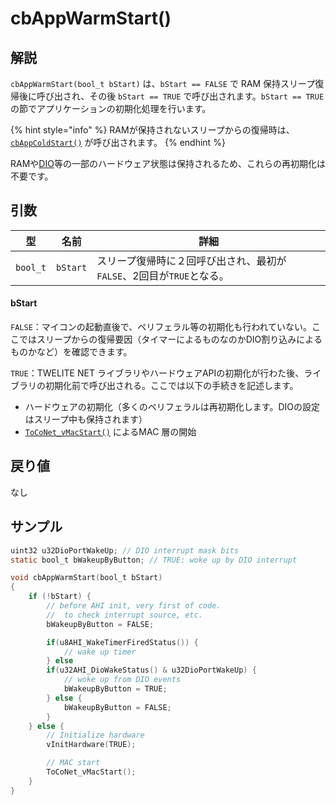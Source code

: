 # cbAppWarmStart()

## 解説

`cbAppWarmStart(bool_t bStart)` は、`bStart == FALSE` で RAM 保持スリープ復帰後に呼び出され、その後 `bStart == TRUE` で呼び出されます。`bStart == TRUE` の節でアプリケーションの初期化処理を行います。

{% hint style="info" %}
RAMが保持されないスリープからの復帰時は、[`cbAppColdStart()`](cbappcoldstart.md) が呼び出されます。
{% endhint %}

RAMや[DIO](../../hw-api-rifurensu/perifuraru/dio.md)等の一部のハードウェア状態は保持されるため、これらの再初期化は不要です。

## 引数

| 型        | 名前       | 詳細                                        |
| -------- | -------- | ----------------------------------------- |
| `bool_t` | `bStart` | スリープ復帰時に２回呼び出され、最初が`FALSE`、2回目が`TRUE`となる。 |

#### bStart

`FALSE`：マイコンの起動直後で、ペリフェラル等の初期化も行われていない。ここではスリープからの復帰要因（タイマーによるものなのかDIO割り込みによるものかなど）を確認できます。

`TRUE`：TWELITE NET ライブラリやハードウェアAPIの初期化が行わた後、ライブラリの初期化前で呼び出される。ここでは以下の手続きを記述します。

* ハードウェアの初期化（多くのペリフェラルは再初期化します。DIOの設定はスリープ中も保持されます）
* [`ToCoNet_vMacStart()`](../twelite-net-guan-shu/toconet_vmacstart.md) によるMAC 層の開始

## 戻り値

なし

## サンプル

```c
uint32 u32DioPortWakeUp; // DIO interrupt mask bits 
static bool_t bWakeupByButton; // TRUE: woke up by DIO interrupt

void cbAppWarmStart(bool_t bStart)
{
	if (!bStart) {
		// before AHI init, very first of code.
		//  to check interrupt source, etc.
		bWakeupByButton = FALSE;

		if(u8AHI_WakeTimerFiredStatus()) {
			// wake up timer
		} else
		if(u32AHI_DioWakeStatus() & u32DioPortWakeUp) {
			// woke up from DIO events
			bWakeupByButton = TRUE;
		} else {
			bWakeupByButton = FALSE;
		}
	} else {
		// Initialize hardware
		vInitHardware(TRUE);

		// MAC start
		ToCoNet_vMacStart();
	}
}
```

